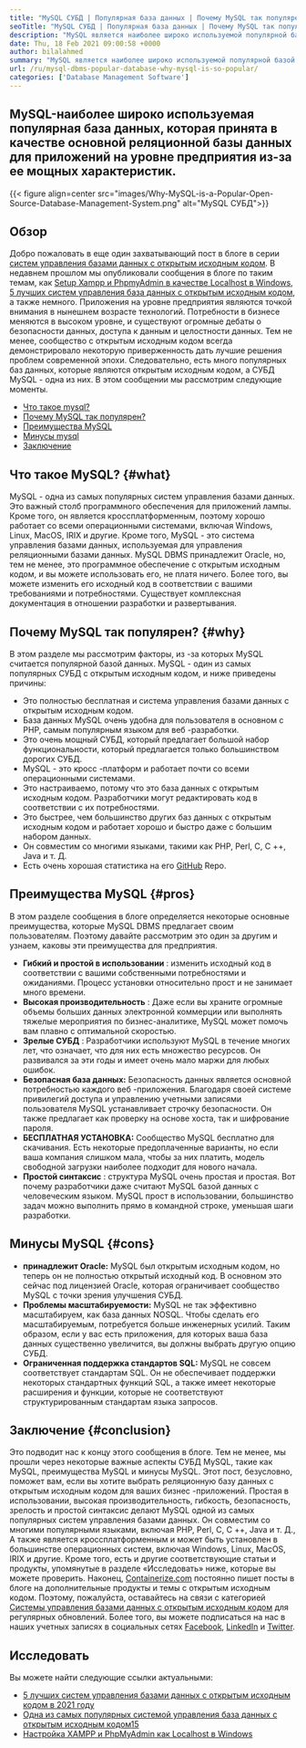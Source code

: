```yaml
---
title: "MySQL СУБД | Популярная база данных | Почему MySQL так популярен?" 
seoTitle: "MySQL СУБД | Популярная база данных | Почему MySQL так популярен?" 
description: "MySQL является наиболее широко используемой популярной базой данных, которая принимается в качестве основной реляционной базы данных для приложений на уровне предприятия из-за ее мощных характеристик." 
date: Thu, 18 Feb 2021 09:00:58 +0000
author: bilalahmed
summary: "MySQL является наиболее широко используемой популярной базой данных, которая принимается в качестве основной реляционной базы данных для приложений на уровне предприятия из-за ее мощных характеристик." 
url: /ru/mysql-dbms-popular-database-why-mysql-is-so-popular/
categories: ['Database Management Software']
---
```


## MySQL-наиболее широко используемая популярная база данных, которая принята в качестве основной реляционной базы данных для приложений на уровне предприятия из-за ее мощных характеристик.

{{< figure align=center src="images/Why-MySQL-is-a-Popular-Open-Source-Database-Management-System.png" alt="MySQL СУБД">}}


## Обзор
Добро пожаловать в еще один захватывающий пост в блоге в серии [систем управления базами данных с открытым исходным кодом][1]. В недавнем прошлом мы опубликовали сообщения в блоге по таким темам, как [Setup Xampp и PhpmyAdmin в качестве Localhost в Windows][2], [5 лучших систем управления база данных с открытым исходным кодом][3], а также немного. Приложения на уровне предприятия являются точкой внимания в нынешнем возрасте технологий. Потребности в бизнесе меняются в высоком уровне, и существуют огромные дебаты о безопасности данных, доступа к данным и целостности данных. Тем не менее, сообщество с открытым исходным кодом всегда демонстрировало некоторую приверженность дать лучшие решения проблем современной эпохи. Следовательно, есть много популярных баз данных, которые являются открытым исходным кодом, а СУБД MySQL - одна из них. В этом сообщении мы рассмотрим следующие моменты.
  * [Что такое mysql?][4]
  * [Почему MySQL так популярен?][5]
  * [Преимущества MySQL][6]
  * [Минусы mysql][7]
  * [Заключение][8]

## Что такое MySQL? {#what}

MySQL - одна из самых популярных систем управления базами данных. Это важный столб программного обеспечения для приложений лампы. Кроме того, он является кроссплатформенным, поэтому хорошо работает со всеми операционными системами, включая Windows, Linux, MacOS, IRIX и другие. Кроме того, MySQL - это система управления базами данных, используемая для управления реляционными базами данных. MySQL DBMS принадлежит Oracle, но, тем не менее, это программное обеспечение с открытым исходным кодом, и вы можете использовать его, не платя ничего. Более того, вы можете изменить его исходный код в соответствии с вашими требованиями и потребностями. Существует комплексная документация в отношении разработки и развертывания.

## Почему MySQL так популярен? {#why}

В этом разделе мы рассмотрим факторы, из -за которых MySQL считается популярной базой данных. MySQL - один из самых популярных СУБД с открытым исходным кодом, и ниже приведены причины:
  * Это полностью бесплатная и система управления базами данных с открытым исходным кодом.
  * База данных MySQL очень удобна для пользователя в основном с PHP, самым популярным языком для веб -разработки.
  * Это очень мощный СУБД, который предлагает большой набор функциональности, который предлагается только большинством дорогих СУБД.
  * MySQL - это кросс -платформ и работает почти со всеми операционными системами.
  * Это настраиваемо, потому что это база данных с открытым исходным кодом. Разработчики могут редактировать код в соответствии с их потребностями.
  * Это быстрее, чем большинство других баз данных с открытым исходным кодом и работает хорошо и быстро даже с большим набором данных.
  * Он совместим со многими языками, такими как PHP, Perl, C, C ++, Java и т. Д.
  * Есть очень хорошая статистика на его [GitHub][9] Repo.

## Преимущества MySQL {#pros}

В этом разделе сообщения в блоге определяется некоторые основные преимущества, которые MySQL DBMS предлагает своим пользователям. Поэтому давайте рассмотрим это один за другим и узнаем, каковы эти преимущества для предприятия.
* **Гибкий и простой в использовании** : изменить исходный код в соответствии с вашими собственными потребностями и ожиданиями. Процесс установки относительно прост и не занимает много времени.
* **Высокая производительность** : Даже если вы храните огромные объемы больших данных электронной коммерции или выполнять тяжелые мероприятия по бизнес-аналитике, MySQL может помочь вам плавно с оптимальной скоростью.
* **Зрелые СУБД** : Разработчики используют MySQL в течение многих лет, что означает, что для них есть множество ресурсов. Он развивался за эти годы и имеет очень мало маржи для любых ошибок.
* **Безопасная база данных:**  Безопасность данных является основной потребностью каждого веб -приложения. Благодаря своей системе привилегий доступа и управлению учетными записями пользователя MySQL устанавливает строчку безопасности. Он также предлагает как проверку на основе хоста, так и шифрование пароля.
* **БЕСПЛАТНАЯ УСТАНОВКА:**  Сообщество MySQL бесплатно для скачивания. Есть некоторые предоплаченные варианты, но если ваша компания слишком мала, чтобы за них платить, модель свободной загрузки наиболее подходит для нового начала.
* **Простой синтаксис** : структура MySQL очень простая и простая. Вот почему разработчики даже считают MySQL базой данных с человеческим языком. MySQL прост в использовании, большинство задач можно выполнить прямо в командной строке, уменьшая шаги разработки.

## Минусы MySQL {#cons}

* **принадлежит Oracle:**  MySQL был открытым исходным кодом, но теперь он не полностью открытый исходный код. В основном это сейчас под лицензией Oracle, которая ограничивает сообщество MySQL с точки зрения улучшения СУБД.
* **Проблемы масштабируемости:**  MySQL не так эффективно масштабируем, как база данных NOSQL. Чтобы сделать его масштабируемым, потребуется больше инженерных усилий. Таким образом, если у вас есть приложения, для которых ваша база данных существенно увеличится, вы должны выбрать другую опцию СУБД.
* **Ограниченная поддержка стандартов SQL:**  MySQL не совсем соответствует стандартам SQL. Он не обеспечивает поддержки некоторых стандартных функций SQL, а также имеет некоторые расширения и функции, которые не соответствуют структурированным стандартам языка запросов.

## Заключение {#conclusion}

Это подводит нас к концу этого сообщения в блоге. Тем не менее, мы прошли через некоторые важные аспекты СУБД MySQL, такие как MySQL, преимущества MySQL и минусы MySQL. Этот пост, безусловно, поможет вам, если вы хотите выбрать реляционную базу данных с открытым исходным кодом для ваших бизнес -приложений. Простая в использовании, высокая производительность, гибкость, безопасность, зрелость и простой синтаксис делают MySQL одной из самых популярных систем управления базами данных. Он совместим со многими популярными языками, включая PHP, Perl, C, C ++, Java и т. Д., А также является кроссплатформенным и может быть установлен в большинстве операционных систем, включая Windows, Linux, MacOS, IRIX и другие. Кроме того, есть и другие соответствующие статьи и продукты, упомянутые в разделе «Исследовать» ниже, которые вы можете проверить.
Наконец, [Containerize.com][10] постоянно пишет посты в блоге на дополнительные продукты и темы с открытым исходным кодом. Поэтому, пожалуйста, оставайтесь на связи с категорией [Системы управления базами данных с открытым исходным кодом][11] для регулярных обновлений. Более того, вы можете подписаться на нас в наших учетных записях в социальных сетях [Facebook][12], [LinkedIn][13] и [Twitter][14].

## Исследовать
Вы можете найти следующие ссылки актуальными:
  * [5 лучших систем управления базами данных с открытым исходным кодом в 2021 году][3]
  * [Одна из самых популярных системой управления база данных с открытым исходным кодом][15][15]
  * [Настройка XAMPP и PhpMyAdmin как Localhost в Windows][2]



[1]: https://blog.containerize.com/category/database-management-software/
[2]: https://blog.containerize.com/database-management-software/how-to-setup-xampp-and-phpmyadmin-as-localhost-on-windows/
[3]: https://blog.containerize.com/2021/02/12/top-5-open-source-dbms-software-in-2021-mysql-and-alternatives/
[4]: #what
[5]: #why
[6]: #pros
[7]: #cons
[8]: #conclusion
[9]: https://github.com/mysql/mysql-server
[10]: https://www.containerize.com/
[11]: https://products.containerize.com/database-management-system
[12]: https://web.facebook.com/containerize
[13]: https://www.linkedin.com/company/containerize/
[14]: https://twitter.com/containerize_co
[15]: https://products.containerize.com/database-management-system/mysql
